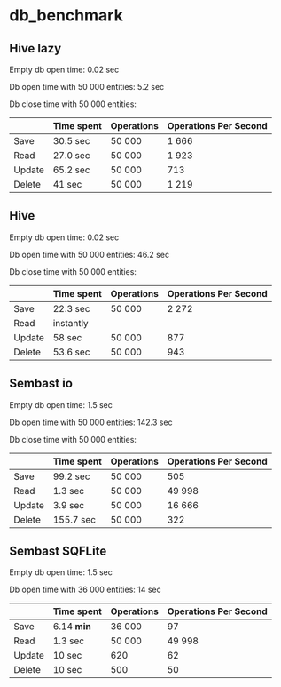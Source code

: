 # db_benchmark
## Hive lazy
Empty db open time: 0.02 sec

Db open time with 50 000 entities: 5.2 sec

Db close time with 50 000 entities: 

| |Time spent|Operations|Operations Per Second|
|---|---|---|---|
|Save|30.5 sec|50 000|1 666|
|Read|27.0 sec|50 000|1 923|
|Update|65.2 sec|50 000|713|
|Delete|41 sec|50 000|1 219|

## Hive
Empty db open time: 0.02 sec

Db open time with 50 000 entities: 46.2 sec

Db close time with 50 000 entities: 

| |Time spent|Operations|Operations Per Second|
|---|---|---|---|
|Save|22.3 sec|50 000|2 272|
|Read|instantly|
|Update|58 sec|50 000|877|
|Delete|53.6 sec|50 000|943|

## Sembast io
Empty db open time: 1.5 sec

Db open time with 50 000 entities: 142.3 sec

Db close time with 50 000 entities: 

| |Time spent|Operations|Operations Per Second|
|---|---|---|---|
|Save|99.2 sec|50 000|505|
|Read|1.3 sec|50 000|49 998|
|Update|3.9 sec|50 000|16 666|
|Delete|155.7 sec|50 000|322|

## Sembast SQFLite
Empty db open time: 1.5 sec

Db open time with 36 000 entities: 14 sec

| |Time spent|Operations|Operations Per Second|
|---|---|---|---|
|Save|6.14 **min**|36 000|97|
|Read|1.3 sec|50 000|49 998|
|Update|10 sec|620|62|
|Delete|10 sec|500|50|